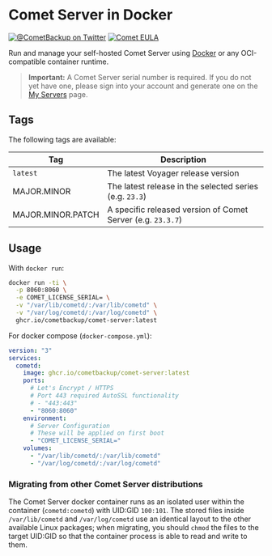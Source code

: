 # Comet Server in Docker

[![@CometBackup on Twitter](https://img.shields.io/badge/twitter-%40CometBackup-blue.svg?style=flat)](https://twitter.com/CometBackup)
[![Comet EULA](https://img.shields.io/badge/license-Comet%20EULA-yellowgreen.svg)](https://cometbackup.com/conditions)

Run and manage your self-hosted Comet Server using [Docker](https://www.docker.com/) or any OCI-compatible container runtime.

> **Important:** A Comet Server serial number is required. If you do not yet have one, please sign into your account and generate one on the [My Servers](https://account.cometbackup.com/my_servers) page.

## Tags

The following tags are available:

|Tag|Description
|---|---
|`latest`|The latest Voyager release version
|MAJOR.MINOR|The latest release in the selected series (e.g. `23.3`)
|MAJOR.MINOR.PATCH|A specific released version of Comet Server (e.g. `23.3.7`)

## Usage

With `docker run`:

```bash
docker run -ti \
  -p 8060:8060 \
  -e COMET_LICENSE_SERIAL= \
  -v "/var/lib/cometd/:/var/lib/cometd" \
  -v "/var/log/cometd/:/var/log/cometd" \
  ghcr.io/cometbackup/comet-server:latest
```

For docker compose (`docker-compose.yml`):

```yaml
version: "3"
services:
  cometd:
    image: ghcr.io/cometbackup/comet-server:latest
    ports:
      # Let's Encrypt / HTTPS
      # Port 443 required AutoSSL functionality
      # - "443:443"
      - "8060:8060"
    environment:
      # Server Configuration
      # These will be applied on first boot
      - "COMET_LICENSE_SERIAL="
    volumes:
      - "/var/lib/cometd/:/var/lib/cometd"
      - "/var/log/cometd/:/var/log/cometd"
```

### Migrating from other Comet Server distributions

The Comet Server docker container runs as an isolated user within the container (`cometd:cometd`) with UID:GID `100:101`. The stored files inside `/var/lib/cometd` and `/var/log/cometd` use an identical layout to the other available Linux packages; when migrating, you should `chmod` the files to the target UID:GID so that the container process is able to read and write to them.
